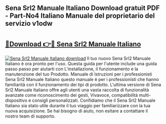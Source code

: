 ## Sena Srl2 Manuale Italiano Download gratuit PDF - Part-No4 Italiano Manuale del proprietario del servizio v1odw

# <h2><a href="http://dfdj9u.blite.top/?on=Sena+Srl2+Manuale+Italiano">🔗Download 👉🔴 Sena Srl2 Manuale Italiano</a></h2>

[![Sena Srl2 Manuale Italiano download](https://i.imgur.com/lujVjoI.png)](http://dfdj9u.blite.top/?on=Sena+Srl2+Manuale+Italiano)
Il tuo nuovo Sena Srl2 Manuale Italiano è ora pronto per l'uso. Questa guida per l'utente include una guida passo passo per aiutarti con L'installazione, il funzionamento e la manutenzione del tuo Prodotto. Manuale di Istruzioni per i professionisti Sena Srl2 Manuale Italiano questo manuale è per i professionisti che hanno familiarità con il funzionamento dei tipi di prodotto. L'ultima versione di Sena Srl2 Manuale Italiano offre agli utenti una vasta raccolta di funzionalità avanzate come riconoscimento dei gesti, Vivavoce, compatibilità multi-dispositivo e consigli personalizzati. Confidiamo che il Sena Srl2 Manuale Italiano sia stato utile durante il tuo viaggio per familiarizzare con la tua nuova acquisizione. Se hai bisogno di aiuto, non esitare a contattare il nostro team di supporto.
